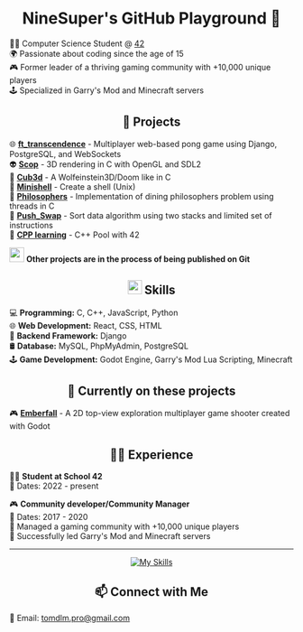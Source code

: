 <h1 align="center">NineSuper's GitHub Playground 🚀</h1>

👨‍💻 Computer Science Student @ [42](https://42.fr/)<br/>
🌍 Passionate about coding since the age of 15<br/>
🎮 Former leader of a thriving gaming community with +10,000 unique players<br/>
🕹️ Specialized in Garry's Mod and Minecraft servers<br/>

<h2 align="center">🚀 Projects</h2>

🌐 **[ft_transcendence](https://github.com/lcssbrs/ft_transcendence/tree/tom)** - Multiplayer web-based pong game using Django, PostgreSQL, and WebSockets </br>
👽 **[Scop](https://github.com/NineSuper/Scop)** - 3D rendering in C with OpenGL and SDL2</br>
👾 **[Cub3d](https://github.com/NineSuper/Cub3D)** - A Wolfeinstein3D/Doom like in C</br>
🐚 **[Minishell](https://github.com/NineSuper/Minishell)** - Create a shell (Unix)</br>
🧠 **[Philosophers](https://github.com/NineSuper/philosophers)** - Implementation of dining philosophers problem using threads in C</br>
🔄 **[Push_Swap](https://github.com/NineSuper/push_swap)** - Sort data algorithm using two stacks and limited set of instructions</br>
📘 **[CPP learning](https://github.com/NineSuper/CPP-module)** - C++ Pool with 42</br>

<img src="https://i.giphy.com/media/v1.Y2lkPTc5MGI3NjExdnk2Y2ttdGJmOG5sYXZ5MGZsNGJmMmdzcHB1cmZybnJ4bHFhdGx6NiZlcD12MV9pbnRlcm5hbF9naWZfYnlfaWQmY3Q9cw/0lfqHNZwWM1hOvJ9CX/giphy.gif" width = "26"> **Other projects are in the process of being published on Git**

<h2 align="center"><img src="https://media2.giphy.com/media/QssGEmpkyEOhBCb7e1/giphy.gif?cid=ecf05e47a0n3gi1bfqntqmob8g9aid1oyj2wr3ds3mg700bl&rid=giphy.gif" width ="25"> Skills</h2>

💻 **Programming:** C, C++, JavaScript, Python</br>
🌐 **Web Development:** React, CSS, HTML</br>
🐍 **Backend Framework:** Django </br>
🛢️ **Database:** MySQL, PhpMyAdmin, PostgreSQL</br>
🕹️ **Game Development:** Godot Engine, Garry's Mod Lua Scripting, Minecraft</br>

<h2 align="center">🐛 Currently on these projects</h2>

🎮 **[Emberfall](https://github.com/NineSuper/Emberfall)** - A 2D top-view exploration multiplayer game shooter created with Godot</br>

<h2 align="center">👨‍💼 Experience</h2>

👨‍💻 **Student at School 42**</br>
  📆 Dates: 2022 - present</br>
  
🎮 **Community developer/Community Manager**</br>
  📆 Dates: 2017 - 2020</br>
  📌 Managed a gaming community with +10,000 unique players</br>
  🚀 Successfully led Garry's Mod and Minecraft servers</br>

---
<p align="center">
    <a href="https://skillicons.dev">
        <img src="https://skillicons.dev/icons?i=c,cpp,py,html,css,js,react,docker,django,mysql,postgres,godot,lua,github&perline=6" alt="My Skills">
    </a>
</p>
<h2 align="center">📫 Connect with Me </h2>

📧 Email: tomdlm.pro@gmail.com
